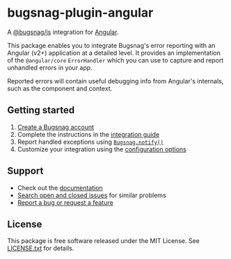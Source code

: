 # bugsnag-plugin-angular

A [@bugsnag/js](https://github.com/bugsnag/bugsnag-js) integration for [Angular](https://angular.io/).

This package enables you to integrate Bugsnag's error reporting with an Angular (v2+) application at a detailed level. It provides an implementation of the `@angular/core` `ErrorHandler` which you can use to capture and report unhandled errors in your app.

Reported errors will contain useful debugging info from Angular's internals, such as the component and context.

## Getting started

1. [Create a Bugsnag account](https://www.bugsnag.com)
2. Complete the instructions in the [integration guide](https://docs.bugsnag.com/platforms/javascript/angular/)
3. Report handled exceptions using
   [`Bugsnag.notify()`](https://docs.bugsnag.com/platforms/javascript/angular/#reporting-handled-errors)
4. Customize your integration using the
   [configuration options](https://docs.bugsnag.com/platforms/javascript/angular/configuration-options/)

## Support

* Check out the [documentation](https://docs.bugsnag.com/platforms/javascript/angular/)
* [Search open and closed issues](https://github.com/bugsnag/bugsnag-js/issues?q=is%3Aissue) for similar problems
* [Report a bug or request a feature](https://github.com/bugsnag/bugsnag-js/issues/new/choose)

## License

This package is free software released under the MIT License. See [LICENSE.txt](./LICENSE.txt) for details.
